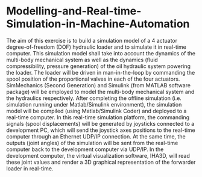 # Modelling-and-Real-time-Simulation-in-Machine-Automation
The aim of this exercise is to build a simulation model of a 4 actuator degree-of-freedom (DOF) hydraulic loader and to simulate it in real-time computer. This simulation model shall take into account the dynamics of the multi-body mechanical system as well as the dynamics (fluid compressibility, pressure generation) of the oil hydraulic system powering the loader. The loader will be driven in man-in-the-loop by commanding the spool position of the proportional valves in each of the four actuators. SimMechanics (Second Generation) and Simulink (from MATLAB software package) will be employed to model the multi-body mechanical system and the hydraulics respectively. After completing the offline simulation (i.e. simulation running under Matlab/Simulink environment), the simulation model will be compiled (using Matlab/Simulink Coder) and deployed to a real-time computer. In this real-time simulation platform, the commanding signals (spool displacements) will be generated by joysticks connected to a development PC, which will send the joystick axes positions to the real-time computer through an Ethernet UDP/IP connection. At the same time, the outputs (joint angles) of the simulation will be sent from the real-time computer back to the development computer via UDP/IP. In the development computer, the virtual visualization software, IHA3D, will read these joint values and render a 3D graphical representation of the forwarder loader in real-time.

